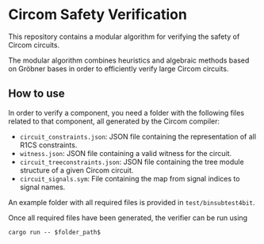 # Circom Safety Verification

This repository contains a modular algorithm for verifying the safety of Circom circuits.

The modular algorithm combines heuristics and algebraic methods based on Gröbner bases in order to efficiently verify
large Circom circuits.

## How to use

In order to verify a component, you need a folder with the following files related to that component, all generated by
the Circom compiler:

- `circuit_constraints.json`: JSON file containing the representation of all R1CS constraints.
- `witness.json`: JSON file containing a valid witness for the circuit.
- `circuit_treeconstraints.json`: JSON file containing the tree module structure of a given Circom circuit.
- `circuit_signals.sym`: File containing the map from signal indices to signal names.

An example folder with all required files is provided in `test/binsubtest4bit`.

Once all required files have been generated, the verifier can be run using

``cargo run -- $folder_path$``